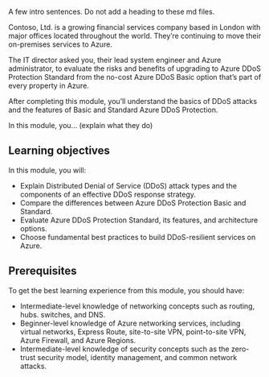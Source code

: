 A few intro sentences. Do not add a heading to these md files.

Contoso, Ltd. is a growing financial services company based in London with major offices located throughout the world. They’re continuing to move their on-premises services to Azure.

The IT director asked you, their lead system engineer and Azure administrator, to evaluate the risks and benefits of upgrading to Azure DDoS Protection Standard from the no-cost Azure DDoS Basic option that’s part of every property in Azure.

After completing this module, you’ll understand the basics of DDoS attacks and the features of Basic and Standard Azure DDoS Protection.

In this module, you... (explain what they do)

## Learning objectives

In this module, you will:

- Explain Distributed Denial of Service (DDoS) attack types and the components of an effective DDoS response strategy.
- Compare the differences between Azure DDoS Protection Basic and Standard.
- Evaluate Azure DDoS Protection Standard, its features, and architecture options.
- Choose fundamental best practices to build DDoS-resilient services on Azure.

## Prerequisites

To get the best learning experience from this module, you should have:

- Intermediate-level knowledge of networking concepts such as routing, hubs. switches, and DNS.
- Beginner-level knowledge of Azure networking services, including virtual networks, Express Route, site-to-site VPN, point-to-site VPN, Azure Firewall, and Azure Regions.
- Intermediate-level knowledge of security concepts such as the zero-trust security model, identity management, and common network attacks.
